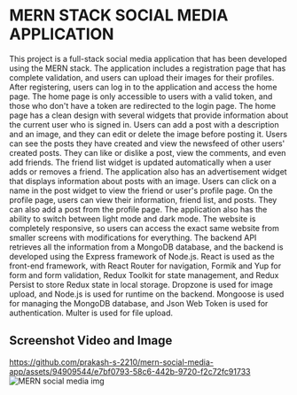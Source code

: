 # MERN STACK SOCIAL MEDIA APPLICATION
This project is a full-stack social media application that has been developed using the MERN stack. The application includes a registration page that has complete validation, and users can upload their images for their profiles. After registering, users can log in to the application and access the home page. The home page is only accessible to users with a valid token, and those who don't have a token are redirected to the login page.
The home page has a clean design with several widgets that provide information about the current user who is signed in. Users can add a post with a description and an image, and they can edit or delete the image before posting it. Users can see the posts they have created and view the newsfeed of other users' created posts. They can like or dislike a post, view the comments, and even add friends.
The friend list widget is updated automatically when a user adds or removes a friend. The application also has an advertisement widget that displays information about posts with an image. Users can click on a name in the post widget to view the friend or user's profile page.
On the profile page, users can view their information, friend list, and posts. They can also add a post from the profile page. The application also has the ability to switch between light mode and dark mode. The website is completely responsive, so users can access the exact same website from smaller screens with modifications for everything.
The backend API retrieves all the information from a MongoDB database, and the backend is developed using the Express framework of Node.js. React is used as the front-end framework, with React Router for navigation, Formik and Yup for form and form validation, Redux Toolkit for state management, and Redux Persist to store Redux state in local storage. Dropzone is used for image upload, and Node.js is used for runtime on the backend. Mongoose is used for managing the MongoDB database, and Json Web Token is used for authentication. Multer is used for file upload.
 
## Screenshot Video and Image


https://github.com/prakash-s-2210/mern-social-media-app/assets/94909544/e7bf0793-58c6-442b-9720-f2c72fc91733
![MERN social media img](https://github.com/prakash-s-2210/mern-social-media-app/assets/94909544/2ce80f75-72a1-4921-b605-0da6a8bce923)


